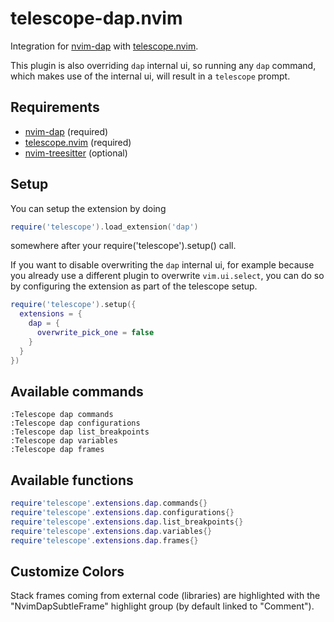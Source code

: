 # telescope-dap.nvim

Integration for [nvim-dap](https://github.com/mfussenegger/nvim-dap) with [telescope.nvim](https://github.com/nvim-telescope/telescope.nvim).

This plugin is also overriding `dap` internal ui, so running any `dap` command, which makes use of the internal ui, will result in a `telescope` prompt.

## Requirements

- [nvim-dap](https://github.com/mfussenegger/nvim-dap) (required)
- [telescope.nvim](https://github.com/nvim-telescope/telescope.nvim) (required)
- [nvim-treesitter](https://github.com/nvim-treesitter/nvim-treesitter) (optional)

## Setup

You can setup the extension by doing

```lua
require('telescope').load_extension('dap')
```

somewhere after your require('telescope').setup() call.

If you want to disable overwriting the `dap` internal ui, for example because you already use a different plugin to overwrite `vim.ui.select`,
you can do so by configuring the extension as part of the telescope setup.

```lua
require('telescope').setup({
  extensions = {
    dap = {
      overwrite_pick_one = false
    }
  }
})
```

## Available commands

```viml
:Telescope dap commands
:Telescope dap configurations
:Telescope dap list_breakpoints
:Telescope dap variables
:Telescope dap frames
```

## Available functions

```lua
require'telescope'.extensions.dap.commands{}
require'telescope'.extensions.dap.configurations{}
require'telescope'.extensions.dap.list_breakpoints{}
require'telescope'.extensions.dap.variables{}
require'telescope'.extensions.dap.frames{}
```

## Customize Colors

Stack frames coming from external code (libraries) are highlighted with the "NvimDapSubtleFrame" highlight group (by default linked to "Comment").
